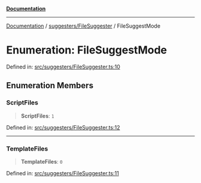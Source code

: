 [**Documentation**](../../../README.md)

***

[Documentation](../../../README.md) / [suggesters/FileSuggester](../README.md) / FileSuggestMode

# Enumeration: FileSuggestMode

Defined in: [src/suggesters/FileSuggester.ts:10](https://github.com/Christian-Me/folder-to-tags-plugin/blob/324c4975948764581637da1ab1e4cb12dc3f447a/src/suggesters/FileSuggester.ts#L10)

## Enumeration Members

### ScriptFiles

> **ScriptFiles**: `1`

Defined in: [src/suggesters/FileSuggester.ts:12](https://github.com/Christian-Me/folder-to-tags-plugin/blob/324c4975948764581637da1ab1e4cb12dc3f447a/src/suggesters/FileSuggester.ts#L12)

***

### TemplateFiles

> **TemplateFiles**: `0`

Defined in: [src/suggesters/FileSuggester.ts:11](https://github.com/Christian-Me/folder-to-tags-plugin/blob/324c4975948764581637da1ab1e4cb12dc3f447a/src/suggesters/FileSuggester.ts#L11)

